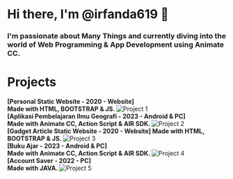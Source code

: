 # Hi there, I'm @irfanda619 👋

### I'm passionate about Many Things and currently diving into the world of Web Programming & App Development using Animate CC.

# Projects
<b> [Personal Static Website - 2020 - Website] <br> Made with HTML, BOOTSTRAP & JS. </b>
![Project 1](https://i.postimg.cc/zGvjQfvV/personal-website.png)
<br>
<b> [Aplikasi Pembelajaran Ilmu Geografi - 2023 - Android & PC] <br>  Made with Animate CC, Action Script & AIR SDK. </b>
![Project 2](https://i.postimg.cc/nhgSQhyv/HOW-TO-landscape.jpg)
<br>
<b> [Gadget Article Static Website - 2020 - Website] Made with HTML, BOOTSTRAP & JS. </b>
![Project 3](https://i.postimg.cc/2ycV0VR7/Vanzgadget.png)
<br>
<b> [Buku Ajar - 2023 - Android & PC] <br>  Made with Animate CC, Action Script & AIR SDK. </b>
![Project 4](https://i.postimg.cc/sD917PJr/kingslayer-2.png)
<br>
<b> [Account Saver - 2022 - PC] <br>  Made with JAVA. </b>
![Project 5](https://i.postimg.cc/2SGbRdqw/kingslayer.png)


